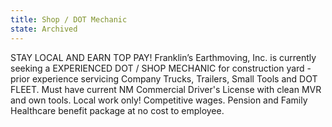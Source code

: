 ```yaml
---
title: Shop / DOT Mechanic
state: Archived
---
```

STAY LOCAL AND EARN TOP PAY!  Franklin’s Earthmoving, Inc. is currently seeking a EXPERIENCED DOT / SHOP MECHANIC for construction yard  - prior experience servicing Company Trucks, Trailers, Small Tools and DOT FLEET. Must have current NM Commercial Driver's License with clean MVR and own tools.  Local work only!  Competitive wages.  Pension and Family Healthcare benefit package at no cost to employee.